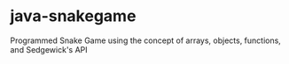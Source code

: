 # java-snakegame
Programmed Snake Game using the concept of arrays, objects, functions, and Sedgewick's API
